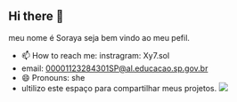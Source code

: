 ## Hi there 👋


meu nome é Soraya seja bem vindo ao meu pefil.

- 📫 How to reach me: instragram: Xy7.sol
- email: 00001123284301SP@al.educacao.sp.gov.br
- 😄 Pronouns: she
- ultilizo este espaço para compartilhar meus projetos.
![](https://media1.tenor.com/m/U8SbClJgVZwAAAAd/sakura-blossom.gif)


